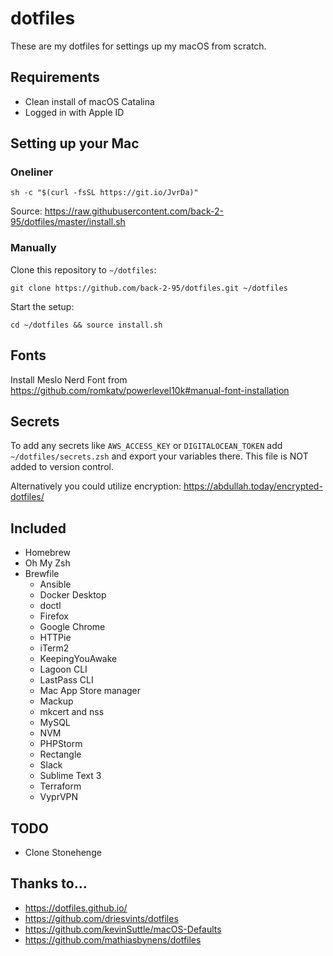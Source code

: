 # dotfiles

These are my dotfiles for settings up my macOS from scratch.

## Requirements

- Clean install of macOS Catalina
- Logged in with Apple ID

## Setting up your Mac

### Oneliner

```
sh -c "$(curl -fsSL https://git.io/JvrDa)"
```

Source: https://raw.githubusercontent.com/back-2-95/dotfiles/master/install.sh

### Manually

Clone this repository to `~/dotfiles`:

```
git clone https://github.com/back-2-95/dotfiles.git ~/dotfiles
```

Start the setup:

```
cd ~/dotfiles && source install.sh
```

## Fonts

Install Meslo Nerd Font from https://github.com/romkatv/powerlevel10k#manual-font-installation

## Secrets

To add any secrets like `AWS_ACCESS_KEY` or `DIGITALOCEAN_TOKEN` add `~/dotfiles/secrets.zsh` and export your
variables there. This file is NOT added to version control.

Alternatively you could utilize encryption: https://abdullah.today/encrypted-dotfiles/

## Included

- Homebrew
- Oh My Zsh
- Brewfile
  - Ansible
  - Docker Desktop
  - doctl
  - Firefox
  - Google Chrome
  - HTTPie
  - iTerm2
  - KeepingYouAwake
  - Lagoon CLI
  - LastPass CLI
  - Mac App Store manager
  - Mackup
  - mkcert and nss
  - MySQL
  - NVM
  - PHPStorm
  - Rectangle
  - Slack
  - Sublime Text 3
  - Terraform
  - VyprVPN

## TODO

- Clone Stonehenge

## Thanks to...

- https://dotfiles.github.io/
- https://github.com/driesvints/dotfiles
- https://github.com/kevinSuttle/macOS-Defaults
- https://github.com/mathiasbynens/dotfiles
